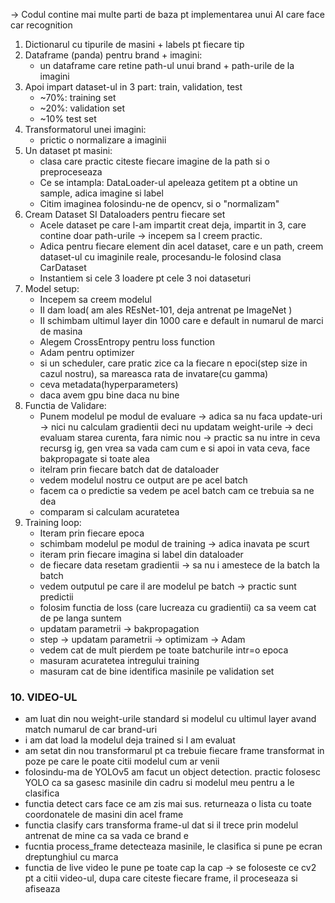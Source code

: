 
-> Codul contine mai multe parti de baza pt implementarea unui AI care face car recognition
1. Dictionarul cu tipurile de masini + labels pt fiecare tip
2. Dataframe (panda) pentru brand + imagini:
	* un dataframe care retine path-ul unui brand + path-urile de la imagini
3. Apoi impart dataset-ul in 3 part: train, validation, test
	* ~70%: training set
	* ~20%: validation set
	* ~10% test set
4. Transformatorul unei imagini:
	* prictic o normalizare a imaginii
5. Un dataset pt masini:
	* clasa care practic citeste fiecare imagine de la path si o preproceseaza
	* Ce se intampla: DataLoader-ul apeleaza getitem pt a obtine un sample, adica imagine si label
	* Citim imaginea folosindu-ne de opencv, si o "normalizam"
6. Cream Dataset SI Dataloaders pentru fiecare set
	* Acele dataset pe care l-am impartit creat deja, impartit in 3, care contine doar path-urile -> incepem sa l creem practic.
	* Adica pentru fiecare element din acel dataset, care e un path, creem dataset-ul cu imaginile reale, procesandu-le folosind clasa CarDataset
	* Instantiem si cele 3 loadere pt cele 3 noi dataseturi
7. Model setup:
	* Incepem sa creem modelul
	* II dam load( am ales REsNet-101, deja antrenat pe ImageNet )
	* II schimbam ultimul layer din 1000 care e default in numarul de marci de masina
	* Alegem CrossEntropy pentru loss function
	* Adam pentru optimizer
	* si un scheduler, care pratic zice ca la fiecare n epoci(step size in cazul nostru), sa mareasca rata de invatare(cu gamma)
	* ceva metadata(hyperparameters)
	* daca avem gpu bine daca nu bine
8. Functia de Validare:
	* Punem modelul pe modul de evaluare -> adica sa nu faca update-uri -> nici nu calculam gradientii deci nu updatam weight-urile -> deci evaluam starea curenta, fara nimic nou -> practic sa nu intre in ceva recursg ig, gen vrea sa vada cam cum e si apoi in vata ceva, face bakpropagate si toate alea
	* itelram prin fiecare batch dat de dataloader
	* vedem modelul nostru ce output are pe acel batch
	* facem ca o predictie sa vedem pe acel batch cam ce trebuia sa ne dea
	* comparam si calculam acuratetea
9. Training loop:
	* Iteram prin fiecare epoca
	* schimbam modelul pe modul de training -> adica inavata pe scurt
	* iteram prin fiecare imagina si label din dataloader
	* de fiecare data resetam gradientii -> sa nu i amestece de la batch la batch
	* vedem outputul pe care il are modelul pe batch -> practic sunt predictii
	* folosim functia de loss (care lucreaza cu gradientii) ca sa veem cat de pe langa suntem
	* updatam parametrii -> bakpropagation
	* step -> updatam parametrii -> optimizam -> Adam
	* vedem cat de mult pierdem pe toate batchurile intr=o epoca
	* masuram acuratetea intregului training
	* masuram cat de bine identifica masinile pe validation set
### 10.   VIDEO-UL
* am luat din nou weight-urile standard si modelul cu ultimul layer avand match numarul de car brand-uri 
* i am dat load la modelul deja trained si l am evaluat
* am setat din nou transformarul pt ca trebuie fiecare frame transformat in poze pe care le poate citii modelul cum ar venii
* folosindu-ma de YOLOv5 am facut un object detection. practic folosesc YOLO ca sa gasesc masinile din cadru si modelul meu pentru a le clasifica
* functia detect cars face ce am zis mai sus. returneaza o lista cu toate coordonatele de masini din acel frame
* functia clasify cars transforma frame-ul dat si il trece prin modelul antrenat de mine ca sa vada ce brand e 
* fucntia process_frame detecteaza masinile, le clasifica si pune pe ecran dreptunghiul cu marca
* functia de live video le pune pe toate cap la cap -> se foloseste ce cv2 pt a citii video-ul, dupa care citeste fiecare frame, il proceseaza si afiseaza